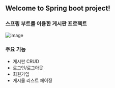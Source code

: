 ## Welcome to Spring boot project!

### 스프링 부트를 이용한 게시판 프로젝트
![image](https://melonicedlatte.com/assets/images/2021_3Q/spring_boot_logo.png)

### 주요 기능
- 게시판 CRUD
- 로그인/로그아웃
- 회원가입
- 게시물 리스트 페이징


<!--
You can use the [editor on GitHub](https://github.com/blue-oasis/Spring_boot/edit/main/README.md) to maintain and preview the content for your website in Markdown files.

Whenever you commit to this repository, GitHub Pages will run [Jekyll](https://jekyllrb.com/) to rebuild the pages in your site, from the content in your Markdown files.

### Markdown

Markdown is a lightweight and easy-to-use syntax for styling your writing. It includes conventions for

```markdown
Syntax highlighted code block

# Header 1
## Header 2
### Header 3

- Bulleted
- List

1. Numbered
2. List

**Bold** and _Italic_ and `Code` text

[Link](url) and ![Image](src)
```

For more details see [Basic writing and formatting syntax](https://docs.github.com/en/github/writing-on-github/getting-started-with-writing-and-formatting-on-github/basic-writing-and-formatting-syntax).

### Jekyll Themes

Your Pages site will use the layout and styles from the Jekyll theme you have selected in your [repository settings](https://github.com/blue-oasis/Spring_boot/settings/pages). The name of this theme is saved in the Jekyll `_config.yml` configuration file.

### Support or Contact

Having trouble with Pages? Check out our [documentation](https://docs.github.com/categories/github-pages-basics/) or [contact support](https://support.github.com/contact) and we’ll help you sort it out.

- bulleted
- list
- list2
-->
